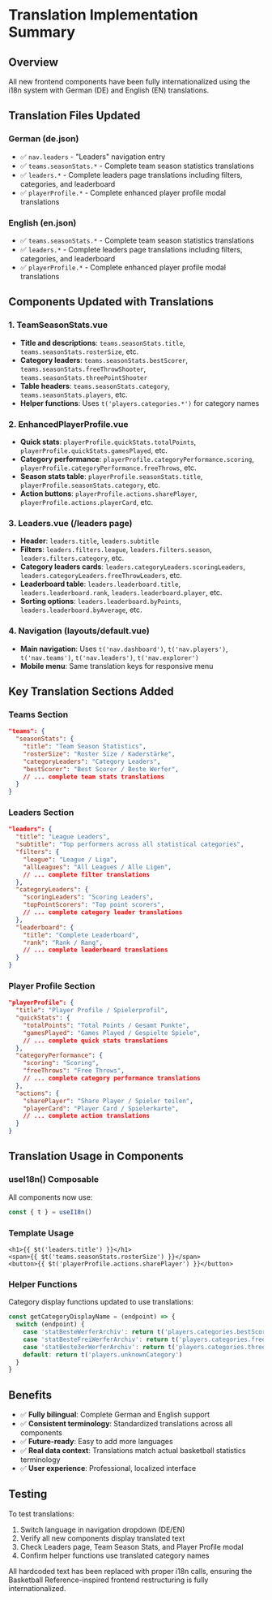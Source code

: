 # Translation Implementation Summary

## Overview
All new frontend components have been fully internationalized using the i18n system with German (DE) and English (EN) translations.

## Translation Files Updated

### German (de.json)
- ✅ `nav.leaders` - "Leaders" navigation entry
- ✅ `teams.seasonStats.*` - Complete team season statistics translations
- ✅ `leaders.*` - Complete leaders page translations including filters, categories, and leaderboard
- ✅ `playerProfile.*` - Complete enhanced player profile modal translations

### English (en.json)  
- ✅ `teams.seasonStats.*` - Complete team season statistics translations
- ✅ `leaders.*` - Complete leaders page translations including filters, categories, and leaderboard
- ✅ `playerProfile.*` - Complete enhanced player profile modal translations

## Components Updated with Translations

### 1. TeamSeasonStats.vue
- **Title and descriptions**: `teams.seasonStats.title`, `teams.seasonStats.rosterSize`, etc.
- **Category leaders**: `teams.seasonStats.bestScorer`, `teams.seasonStats.freeThrowShooter`, `teams.seasonStats.threePointShooter`
- **Table headers**: `teams.seasonStats.category`, `teams.seasonStats.players`, etc.
- **Helper functions**: Uses `t('players.categories.*')` for category names

### 2. EnhancedPlayerProfile.vue
- **Quick stats**: `playerProfile.quickStats.totalPoints`, `playerProfile.quickStats.gamesPlayed`, etc.
- **Category performance**: `playerProfile.categoryPerformance.scoring`, `playerProfile.categoryPerformance.freeThrows`, etc.
- **Season stats table**: `playerProfile.seasonStats.title`, `playerProfile.seasonStats.category`, etc.
- **Action buttons**: `playerProfile.actions.sharePlayer`, `playerProfile.actions.playerCard`, etc.

### 3. Leaders.vue (/leaders page)
- **Header**: `leaders.title`, `leaders.subtitle`
- **Filters**: `leaders.filters.league`, `leaders.filters.season`, `leaders.filters.category`, etc.
- **Category leaders cards**: `leaders.categoryLeaders.scoringLeaders`, `leaders.categoryLeaders.freeThrowLeaders`, etc.
- **Leaderboard table**: `leaders.leaderboard.title`, `leaders.leaderboard.rank`, `leaders.leaderboard.player`, etc.
- **Sorting options**: `leaders.leaderboard.byPoints`, `leaders.leaderboard.byAverage`, etc.

### 4. Navigation (layouts/default.vue)
- **Main navigation**: Uses `t('nav.dashboard')`, `t('nav.players')`, `t('nav.teams')`, `t('nav.leaders')`, `t('nav.explorer')`
- **Mobile menu**: Same translation keys for responsive menu

## Key Translation Sections Added

### Teams Section
```json
"teams": {
  "seasonStats": {
    "title": "Team Season Statistics",
    "rosterSize": "Roster Size / Kaderstärke",
    "categoryLeaders": "Category Leaders",
    "bestScorer": "Best Scorer / Beste Werfer",
    // ... complete team stats translations
  }
}
```

### Leaders Section  
```json
"leaders": {
  "title": "League Leaders",
  "subtitle": "Top performers across all statistical categories",
  "filters": {
    "league": "League / Liga",
    "allLeagues": "All Leagues / Alle Ligen",
    // ... complete filter translations
  },
  "categoryLeaders": {
    "scoringLeaders": "Scoring Leaders",
    "topPointScorers": "Top point scorers",
    // ... complete category leader translations
  },
  "leaderboard": {
    "title": "Complete Leaderboard",
    "rank": "Rank / Rang",
    // ... complete leaderboard translations
  }
}
```

### Player Profile Section
```json
"playerProfile": {
  "title": "Player Profile / Spielerprofil",
  "quickStats": {
    "totalPoints": "Total Points / Gesamt Punkte",
    "gamesPlayed": "Games Played / Gespielte Spiele",
    // ... complete quick stats translations
  },
  "categoryPerformance": {
    "scoring": "Scoring",
    "freeThrows": "Free Throws",
    // ... complete category performance translations
  },
  "actions": {
    "sharePlayer": "Share Player / Spieler teilen",
    "playerCard": "Player Card / Spielerkarte",
    // ... complete action translations
  }
}
```

## Translation Usage in Components

### useI18n() Composable
All components now use:
```javascript
const { t } = useI18n()
```

### Template Usage
```vue
<h1>{{ $t('leaders.title') }}</h1>
<span>{{ $t('teams.seasonStats.rosterSize') }}</span>
<button>{{ $t('playerProfile.actions.sharePlayer') }}</button>
```

### Helper Functions
Category display functions updated to use translations:
```javascript
const getCategoryDisplayName = (endpoint) => {
  switch (endpoint) {
    case 'statBesteWerferArchiv': return t('players.categories.bestScorers')
    case 'statBesteFreiWerferArchiv': return t('players.categories.freeThrowShooters')
    case 'statBeste3erWerferArchiv': return t('players.categories.threePointShooters')
    default: return t('players.unknownCategory')
  }
}
```

## Benefits
- ✅ **Fully bilingual**: Complete German and English support
- ✅ **Consistent terminology**: Standardized translations across all components
- ✅ **Future-ready**: Easy to add more languages
- ✅ **Real data context**: Translations match actual basketball statistics terminology
- ✅ **User experience**: Professional, localized interface

## Testing
To test translations:
1. Switch language in navigation dropdown (DE/EN)
2. Verify all new components display translated text
3. Check Leaders page, Team Season Stats, and Player Profile modal
4. Confirm helper functions use translated category names

All hardcoded text has been replaced with proper i18n calls, ensuring the Basketball Reference-inspired frontend restructuring is fully internationalized.
